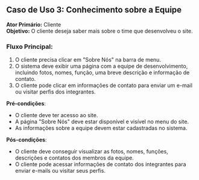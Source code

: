 ## Caso de Uso 3: Conhecimento sobre a Equipe
**Ator Primário:** Cliente  
**Objetivo:** O cliente deseja saber mais sobre o time que desenvolveu o site.

### Fluxo Principal:
1. O cliente precisa clicar em "Sobre Nós" na barra de menu.
2. O sistema deve exibir uma página com a equipe de desenvolvimento, incluindo fotos, nomes, função, uma breve descrição e informação de contato.
3. O cliente pode clicar em informações de contato para enviar um e-mail ou visitar perfis dos integrantes.

**Pré-condições**:

- O cliente deve ter acesso ao site.
- A página "Sobre Nós" deve estar disponível e visível no menu do site.
- As informações sobre a equipe devem estar cadastradas no sistema.

**Pós-condições**:

- O cliente deve conseguir visualizar as fotos, nomes, funções, descrições e contatos dos membros da equipe.
- O cliente pode acessar informações de contato dos integrantes para enviar e-mails ou visitar seus perfis.

